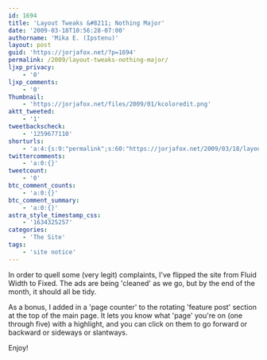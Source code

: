 ```yaml
---
id: 1694
title: 'Layout Tweaks &#8211; Nothing Major'
date: '2009-03-18T10:56:28-07:00'
authorname: 'Mika E. (Ipstenu)'
layout: post
guid: 'https://jorjafox.net/?p=1694'
permalink: /2009/layout-tweaks-nothing-major/
ljxp_privacy:
    - '0'
ljxp_comments:
    - '0'
Thumbnail:
    - 'https://jorjafox.net/files/2009/01/kcoloredit.png'
aktt_tweeted:
    - '1'
tweetbackscheck:
    - '1259677110'
shorturls:
    - 'a:4:{s:9:"permalink";s:60:"https://jorjafox.net/2009/03/18/layout-tweaks-nothing-major/";s:7:"tinyurl";s:25:"http://tinyurl.com/cvs2a7";s:4:"isgd";s:18:"http://is.gd/538bd";s:5:"bitly";s:20:"http://bit.ly/8LF87k";}'
twittercomments:
    - 'a:0:{}'
tweetcount:
    - '0'
btc_comment_counts:
    - 'a:0:{}'
btc_comment_summary:
    - 'a:0:{}'
astra_style_timestamp_css:
    - '1634325257'
categories:
    - 'The Site'
tags:
    - 'site notice'
---
```


In order to quell some (very legit) complaints, I've flipped the site from Fluid Width to Fixed. The ads are being 'cleaned' as we go, but by the end of the month, it should all be tidy.

As a bonus, I added in a 'page counter' to the rotating 'feature post' section at the top of the main page.  It lets you know what 'page' you're on (one through five) with a highlight, and you can click on them to go forward or backward or sideways or slantways.

Enjoy!
